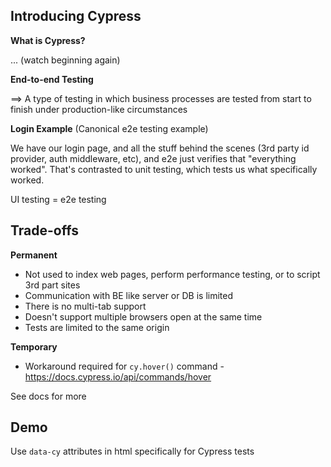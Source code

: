 ## Introducing Cypress

**What is Cypress?**

... (watch beginning again)

**End-to-end Testing** 

==> A type of testing in which business processes are tested from start to finish under production-like circumstances

**Login Example** (Canonical e2e testing example)

We have our login page, and all the stuff behind the scenes (3rd party id provider, auth middleware, etc), and e2e just verifies that "everything worked". That's contrasted to unit testing, which tests us what specifically worked.

UI testing = e2e testing

## Trade-offs

**Permanent**

- Not used to index web pages, perform performance testing, or to script 3rd part sites
- Communication with BE like server or DB is limited
- There is no multi-tab support
- Doesn't support multiple browsers open at the same time
- Tests are limited to the same origin

**Temporary**

- Workaround required for `cy.hover()` command - https://docs.cypress.io/api/commands/hover

See docs for more

## Demo

Use `data-cy` attributes in html specifically for Cypress tests







